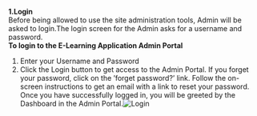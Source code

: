 <b>1.Login</b><br>
Before being allowed to use the site administration tools, Admin will be asked to login.The login screen for the Admin asks for a username and password.<br><b>To login to the E-Learning Application Admin Portal</b><br>
1. Enter your Username and Password<br>
2. Click the Login button to get access to the Admin Portal. If you forget your password, click on the ’forget password?’ link. Follow the on-screen instructions to get an email with a link to reset your password.
Once you have successfully logged in, you will be greeted by the Dashboard in the Admin Portal.![Login](https://drive.google.com/uc?export=view&id=1m5arrcfDK_HrjoidsxAr2VBaTLaF70yM)

